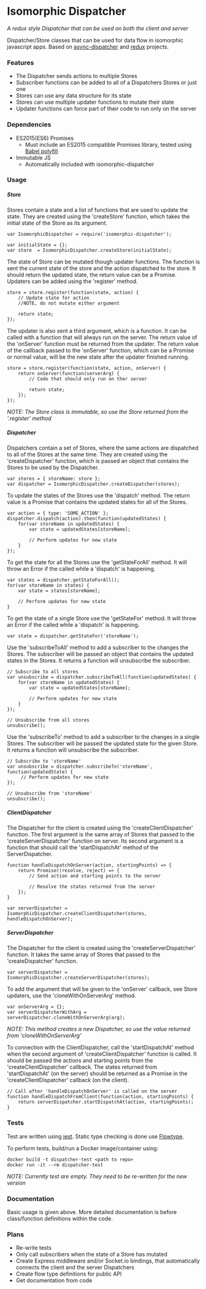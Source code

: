 # Isomorphic Dispatcher
*A redux style Dispatcher that can be used on both the client and server*

Dispatcher/Store classes that can be used for data flow in isomorphic javascript apps.
Based on [async-dispatcher](https://github.com/nheyn/async-dispatcher) and [redux](https://github.com/rackt/redux/) projects.

### Features
* The Dispatcher sends actions to multiple Stores
* Subscriber functions can be added to all of a Dispatchers Stores or just one
* Stores can use any data structure for its state
* Stores can use multiple updater functions to mutate their state
* Updater functions can force part of their code to run only on the server

### Dependencies
* ES2015(ES6) Promises
	* Must include an ES2015 compatible Promises library, tested using [Babel polyfill](https://babeljs.io/docs/usage/polyfill/)
* Immutable JS
	* Automatically included with isomorphic-dispatcher

### Usage
##### Store
Stores contain a state and a list of functions that are used to update the state.
They are created using the 'createStore' function, which takes the initial state of the Store as its argument.

```
var IsomorphicDispatcher = require('isomorphic-dispatcher');

var initialState = {};
var store  = IsomorphicDispatcher.createStore(initialState);
```

The state of Store can be mutated though updater functions. The function is sent the current state of the store and the action dispatched to the store. It should return the updated state, the return value can be a Promise. Updaters can be added using the 'register' method.
```
store = store.register(function(state, action) {
	// Update state for action
	//NOTE, do not mutate either argument

	return state;
});
```

The updater is also sent a third argument, which is a function. It can be called with a function that will always run  on the server. The return value of the 'onServer' function must be returned from the updater. The return value of the callback passed to the 'onServer' function, which can be a Promise or normal value, will be the new state after the updater finished running.
```
store = store.register(function(state, action, onServer) {
	return onServer(function(serverArg) {
		// Code that should only run on ther server

		return state;
	});
});
```
*NOTE: The Store class is immutable, so use the Store returned from the '.register' method*

##### Dispatcher
Dispatchers contain a set of Stores, where the same actions are dispatched to all of the Stores at the same time.
They are created using the 'createDispatcher' function, which is passed an object that contains the Stores to be used by the Dispatcher.
```
var stores = { storeName: store };
var dispatcher = IsomorphicDispatcher.createDispatcher(stores);
```

To update the states of the Stores use the 'dispatch' method. The return value is a Promise that contains the updated states for all of the Stores.
```
var action = { type: 'SOME_ACTION' };
dispatcher.dispatch(action).then(function(updatedStates) {
	for(var storeName in updatedStates) {
		var state = updatedStates[storeName];

		// Perform updates for new state
	}
});
```

To get the state for all the Stores use the 'getStateForAll' method.
It will throw an Error if the called while a 'dispatch' is happening.
```
var states = dispatcher.getStateForAll();
for(var storeName in states) {
	var state = states[storeName];

	// Perform updates for new state
}
```

To get the state of a single Store use the 'getStateFor' method.
It will throw an Error if the called while a 'dispatch' is happening.
```
var state = dispatcher.getStateFor('storeName');
```

Use the 'subscribeToAll' method to add a subscriber to the changes the Stores.
The subscriber will be passed an object that contains the updated states in the Stores.
It returns a function will unsubscribe the subscriber.
```
// Subscribe to all stores
var unsubscribe = dispatcher.subscribeToAll(function(updatedStates) {
	for(var storeName in updatedStates) {
		var state = updatedStates[storeName];

		// Perform updates for new state
	}
});

// Unsubscribe from all stores
unsubscribe();
```

Use the 'subscribeTo' method to add a subscriber to the changes in a single Stores.
The subscriber will be passed the updated state for the given Store.
It returns a function will unsubscribe the subscriber.
```
// Subscribe to 'storeName'
var unsubscribe = dispatcher.subscribeTo('storeName', function(updatedState) {
	 // Perform updates for new state
});

// Unsubscribe from 'storeName'
unsubscribe();
```

##### ClientDispatcher
The Dispatcher for the client is created using the 'createClientDispatcher' function.
The first argument is the same array of Stores that passed to the 'createServerDispatcher' function on server.
Its second argument is a function that should call the 'startDispatchAt' method of the ServerDispatcher.
```
function handleDispatchOnServer(action, startingPoints) => {
	return Promise((resolve, reject) => {
		// Send action and starting points to the server

		// Resolve the states returned from the server
	});
}

var serverDispatcher = IsomorphicDispatcher.createClientDispatcher(stores, handleDispatchOnServer);
```

##### ServerDispatcher
The Dispatcher for the client is created using the 'createServerDispatcher' function.
It takes the same array of Stores that passed to the 'createDispatcher' function.
```
var serverDispatcher = IsomorphicDispatcher.createServerDispatcher(stores);
```

To add the argument that will be given to the 'onServer' callback, see Store updaters, use the 'cloneWithOnServerArg' method.
```
var onServerArg = {};
var serverDispatcherWithArg = serverDispatcher.cloneWithOnServerArg(arg);
```
*NOTE: This method creates a new Dispatcher, so use the value returned from 'cloneWithOnServerArg'*

To connection with the ClientDispatcher, call the 'startDispatchAt' method when the second argument of 'createClientDispatcher' function is called.
It should be passed the actions and starting points from the 'createClientDispatcher' callback.
The states returned from 'startDispatchAt' (on the server) should be returned as a Promise in the 'createClientDispatcher' callback (on the client).
```
// Call after 'handleDispatchOnServer' is called on the server
function handleDispatchFromClient(function(action, startingPoints) {
	return serverDispatcher.startDispatchAt(action, startingPoints);
}
```

### Tests
Test are written using [jest](https://facebook.github.io/jest/). Static type checking is done use [Flowtype](http://flowtype.org).

To perform tests, build/run a Docker image/container using:
```
docker build -t dispatcher-test <path to repo>
docker run -it --rm dispatcher-test
```

*NOTE: Currently test are empty. They need to be re-written for the new version*

### Documentation
Basic usage is given above. More detailed documentation is before class/function definitions within the code.

### Plans
* Re-write tests
* Only call subscribers when the state of a Store has mutated
* Create Express middleware and/or Socket.io bindings, that automatically connects the client and the server Dispatchers
* Create flow type definitions for public API
* Get documentation from code
